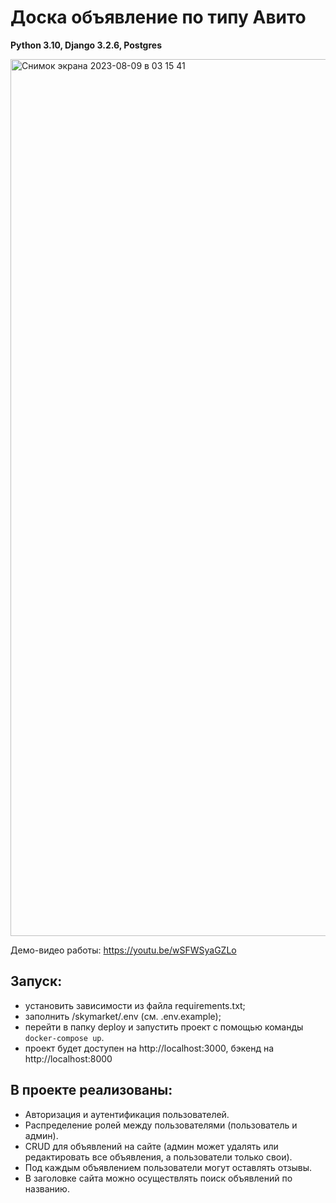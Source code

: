 # Доска объявление по типу Авито
**Python 3.10, Django 3.2.6, Postgres**  

<img width="1403" alt="Снимок экрана 2023-08-09 в 03 15 41" src="https://github.com/tanyayogini/avito-style-board/assets/109861482/e79edf97-de82-4a84-8c07-c7223eb38ecd">

Демо-видео работы: https://youtu.be/wSFWSyaGZLo

## Запуск:
* установить зависимости из файла requirements.txt;
* заполнить /skymarket/.env (см. .env.example);
* перейти в папку deploy и запустить проект с помощью команды `docker-compose up`.
* проект будет доступен на http://localhost:3000, бэкенд на http://localhost:8000

## В проекте реализованы:
* Авторизация и аутентификация пользователей.
* Распределение ролей между пользователями (пользователь и админ).
* CRUD для объявлений на сайте (админ может удалять или редактировать все объявления, а пользователи только свои).
* Под каждым объявлением пользователи могут оставлять отзывы.
* В заголовке сайта можно осуществлять поиск объявлений по названию.
